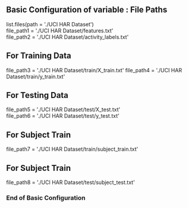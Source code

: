 ## Basic Configuration of variable  : File Paths 
list.files(path = './UCI HAR Dataset')   
file_path1 = './UCI HAR Dataset/features.txt'  
file_path2 = './UCI HAR Dataset/activity_labels.txt'  
## For Training Data   
file_path3 = './UCI HAR Dataset/train/X_train.txt'
file_path4 = './UCI HAR Dataset/train/y_train.txt'  
## For Testing Data   
file_path5 = './UCI HAR Dataset/test/X_test.txt'  
file_path6 = './UCI HAR Dataset/test/y_test.txt'  
## For Subject Train   
file_path7 = './UCI HAR Dataset/train/subject_train.txt'  
## For Subject Train   
file_path8 = './UCI HAR Dataset/test/subject_test.txt'
### End of Basic Configuration ###    
